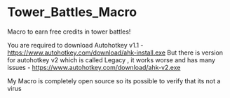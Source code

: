 # Tower_Battles_Macro
Macro to earn free credits in tower battles!

You are required to download Autohotkey v1.1 - https://www.autohotkey.com/download/ahk-install.exe
But there is version for autohotkey v2 which is called Legacy , it works worse and has many issues - https://www.autohotkey.com/download/ahk-v2.exe 

My Macro is completely open source so its possible to verify that its not a virus
